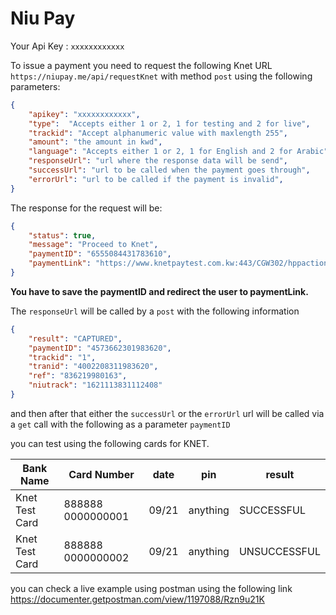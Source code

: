 # Niu Pay

Your Api Key : `xxxxxxxxxxxx`

To issue a payment you need to request the following Knet URL `https://niupay.me/api/requestKnet` with method `post` using the following parameters:

```json
{
    "apikey": "xxxxxxxxxxxx",
    "type":  "Accepts either 1 or 2, 1 for testing and 2 for live",
    "trackid": "Accept alphanumeric value with maxlength 255",
    "amount": "the amount in kwd",
    "language": "Accepts either 1 or 2, 1 for English and 2 for Arabic",
    "responseUrl": "url where the response data will be send",
    "successUrl": "url to be called when the payment goes through", 
    "errorUrl": "url to be called if the payment is invalid",
}
```
The response for the request will be:
```json
{
    "status": true,
    "message": "Proceed to Knet",
    "paymentID": "6555084431783610",
    "paymentLink": "https://www.knetpaytest.com.kw:443/CGW302/hppaction?formAction=com.aciworldwide.commerce.gateway.payment.action.HostedPaymentPageAction&?PaymentID=6555084431783610"
}
```
__You have to save the paymentID and redirect the user to paymentLink.__

The `responseUrl` will be called by a `post` with the following information
```json
{
    "result": "CAPTURED",
    "paymentID": "4573662301983620",
    "trackid": "1", 
    "tranid": "4002208311983620",
    "ref": "836219980163",
    "niutrack": "1621113831112408"
}

```
and then after that either the `successUrl` or the `errorUrl` url will be called via a `get` call with the following as a parameter `paymentID`

you can test using the following cards for KNET.

Bank Name | Card Number | date | pin | result
----------|-------------|------|-----|--------
Knet Test Card | 888888 0000000001 | 09/21 | anything | SUCCESSFUL
Knet Test Card | 888888 0000000002 | 09/21 | anything | UNSUCCESSFUL

you can check a live example using postman using the following link
https://documenter.getpostman.com/view/1197088/Rzn9u21K
